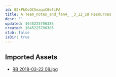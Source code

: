 ```yaml
---
id: 02kPkOoOC5eaqoC0efiFA
title: A Team_notes_and_fan4_ _3_12_18 Resources
desc: ''
updated: 1645225706385
created: 1645225706385
stub: false
isDir: true
---
```

## Imported Assets
- [RB 2018-03-22 08.jpg](/assets/rb-2018-03-22-08-4uSPXy9tzJra.jpg)
